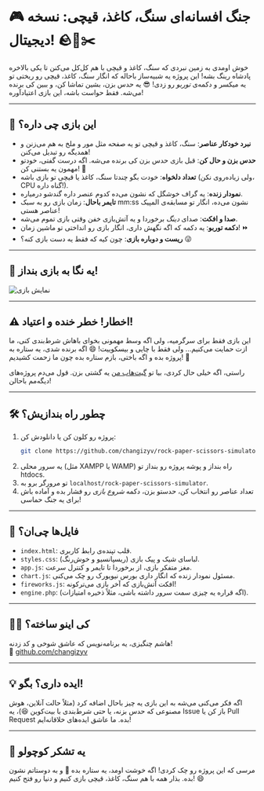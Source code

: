 # 🎮 جنگ افسانه‌ای سنگ، کاغذ، قیچی: نسخه دیجیتال! 🪨📄✂️

خوش اومدی به زمین نبردی که سنگ، کاغذ و قیچی با هم کل‌کل می‌کنن تا یکی بالاخره پادشاه رینگ بشه! این پروژه یه شبیه‌ساز باحاله که انگار سنگ، کاغذ، قیچی رو ریختی تو یه میکسر و دکمه‌ی *توربو* رو زدی! 😎 یه حدس بزن، بشین تماشا کن، و ببین کی برنده می‌شه. فقط حواست باشه، این بازی اعتیادآوره!

---

## 🚀 این بازی چی داره؟

- **نبرد خودکار عناصر**: سنگ، کاغذ و قیچی تو یه صفحه مثل مور و ملخ به هم می‌زنن و همدیگه رو تبدیل می‌کنن!
- **حدس بزن و حال کن**: قبل بازی حدس بزن کی برنده می‌شه. اگه درست گفتی، خودتو مهمون یه بستنی کن! 🍦
- **تعداد دلخواه**: خودت بگو چندتا سنگ، کاغذ یا قیچی تو بازی باشه (ولی زیاده‌روی نکن، CPU گناه داره!).
- **نمودار زنده**: یه گراف خوشگل که نشون می‌ده کدوم عنصر داره گندشو درمیاره.
- **تایمر باحال**: زمان بازی رو به سبک mm:ss نشون می‌ده، انگار تو مسابقه‌ی المپیک عناصر هستی!
- **صدا و افکت**: صدای *دینگ* برخوردا و یه آتش‌بازی خفن وقتی بازی تموم می‌شه.
- **دکمه توربو**: یه دکمه که اگه نگهش داری، انگار بازی رو انداختی تو ماشین زمان! ⏩
- **ریست و دوباره بازی**: چون کیه که فقط یه دست بازی کنه؟ 😜

---

## 📸 یه نگا به بازی بنداز!

![نمایش بازی](images/Screenshot.png)

---

## ⚠️ اخطار! خطر خنده و اعتیاد!

این بازی فقط برای سرگرمیه، ولی اگه وسط مهمونی بخوای باهاش شرط‌بندی کنی، ما ازت حمایت می‌کنیم... ولی فقط با چایی و بیسکوییت! 😄 اگه برنده شدی، یه ستاره به پروژه بده و اگه باختی، بازم ستاره بده چون ما زحمت کشیدیم! 🌟

راستی، اگه خیلی حال کردی، بیا تو [گیت‌هاب من](https://github.com/changizyv) یه گشتی بزن. قول می‌دم پروژه‌های دیگه‌مم باحالن!

---

## 🛠️ چطور راه بندازیش؟

1. پروژه رو کلون کن یا دانلودش کن:
   ```bash
   git clone https://github.com/changizyv/rock-paper-scissors-simulator.git
   ```
2. یه سرور محلی (مثل XAMPP یا WAMP) راه بنداز و پوشه پروژه رو بنداز تو htdocs.
3. تو مرورگر برو به `localhost/rock-paper-scissors-simulator`.
4. تعداد عناصر رو انتخاب کن، حدستو بزن، دکمه *شروع بازی* رو فشار بده و آماده باش برای یه جنگ حماسی!

---

## 📂 فایل‌ها چی‌ان؟

- `index.html`: قلب تپنده‌ی رابط کاربری.
- `styles.css`: لباسای شیک و پیک بازی (ریسپانسیو و خوش‌رنگ).
- `app.js`: مغز متفکر بازی، از برخوردا تا تایمر و کنترل سرعت.
- `chart.js`: مسئول نمودار زنده که انگار داری بورس نیویورک رو چک می‌کنی.
- `fireworks.js`: افکت آتش‌بازی که آخر بازی می‌ترکونه!
- `engine.php`: (اگه قراره یه چیزی سمت سرور داشته باشی، مثلاً ذخیره امتیازات).

---

## 🧑‍💻 کی اینو ساخته؟

هاشم چنگیزی، یه برنامه‌نویس که عاشق شوخی و کد زدنه!  
📍 [github.com/changizyv](https://github.com/changizyv)

---

## 💡 ایده داری؟ بگو!

اگه فکر می‌کنی می‌شه به این بازی یه چیز باحال اضافه کرد (مثلاً حالت آنلاین، هوش مصنوعی که حدس بزنه، یا حتی شرط‌بندی با بیت‌کوین 😆)، یه Issue باز کن یا Pull Request بده. ما عاشق ایده‌های خلاقانه‌ایم!

---

## 🙏 یه تشکر کوچولو

مرسی که این پروژه رو چک کردی! اگه خوشت اومد، یه ستاره بده 🌟 و به دوستاتم نشون بده. بذار همه با هم سنگ، کاغذ، قیچی بازی کنیم و دنیا رو فتح کنیم! 😄
